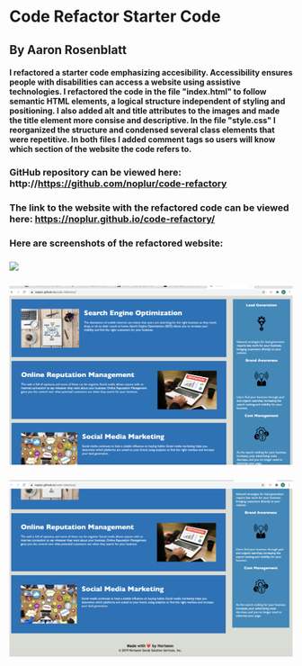 # Code Refactor Starter Code
## By Aaron Rosenblatt
#### I refactored a starter code emphasizing accesibility. Accessibility ensures people with disabilities can access a website using assistive technologies. I refactored the code in the file "index.html" to follow semantic HTML elements, a logical structure independent of styling and positioning. I also added alt and title attributes to the images and made the title element more consise and descriptive. In the file "style.css" I reorganized the structure and condensed several class elements that were repetitive. In both files I added comment tags so users will know which section of the website the code refers to. 

### GitHub repository can be viewed here: http://https://github.com/noplur/code-refactory
### The link to the website with the refactored code can be viewed here: https://noplur.github.io/code-refactory/

### Here are screenshots of the refactored website: 
### ![](./assets/images/screenshot_1.png)
### ![](./assets/images/screenshot_2.png)
### ![](./assets/images/screenshot_3.png)
